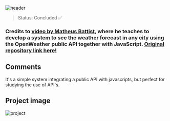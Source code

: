![header](https://user-images.githubusercontent.com/123844821/232592290-86b65359-81a6-43ca-ba9a-7bf983960d3a.png)

> Status: Concluded ✅

### Credits to [video by Matheus Battist](https://www.youtube.com/watch?v=VS8EBgPwsSU), where he teaches to develop a system to see the weather forecast in any city using the OpenWeather public API together with JavaScript. [Original repository link here!](https://github.com/matheusbattisti/weather_app)

## Comments

It's a simple system integrating a public API with javascripts, but perfect for studying the use of API's.

## Project image
![project](https://user-images.githubusercontent.com/123844821/232592425-618ac56f-f862-4d19-9e17-161d09eb8d77.png)
